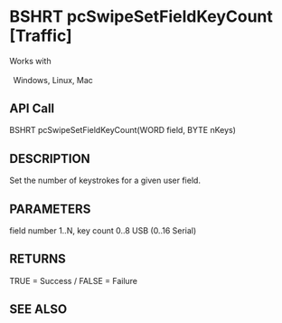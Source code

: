 # BSHRT pcSwipeSetFieldKeyCount [Traffic]

Works with <p class="s1" style="padding-top: 2pt;padding-left: 5pt;text-indent: 0pt;text-align: left;"><a name="bookmark353">&zwnj;</a>Windows, Linux, Mac<a name="bookmark354">&zwnj;</a></p>

## API Call
BSHRT pcSwipeSetFieldKeyCount(WORD field, BYTE nKeys)
## DESCRIPTION
Set the number of keystrokes for a given user field.

## PARAMETERS
field number 1..N, key count 0..8 USB (0..16 Serial)

## RETURNS
TRUE = Success / FALSE = Failure

## SEE ALSO

